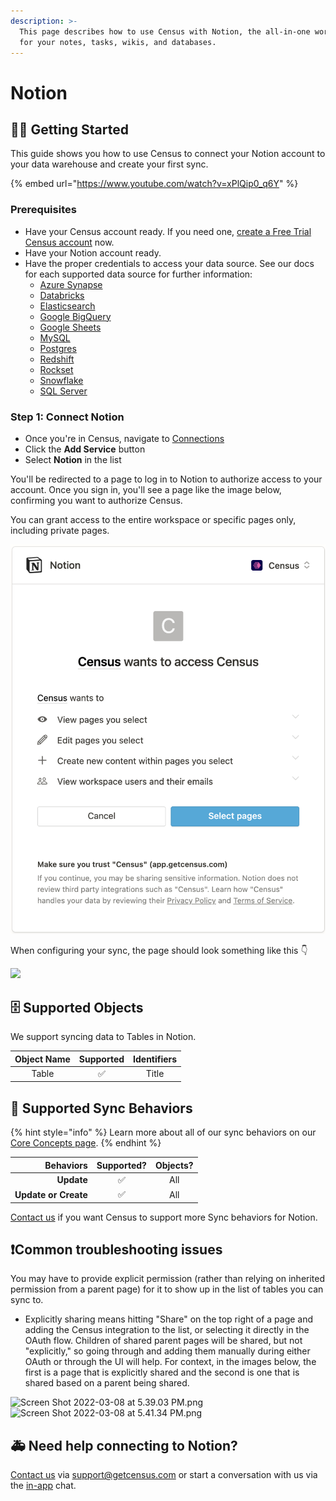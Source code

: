```yaml
---
description: >-
  This page describes how to use Census with Notion, the all-in-one workspace
  for your notes, tasks, wikis, and databases.
---
```


# Notion

## 🏃‍♀️ Getting Started

This guide shows you how to use Census to connect your Notion account to your data warehouse and create your first sync.

{% embed url="https://www.youtube.com/watch?v=xPlQip0_q6Y" %}

### Prerequisites

* Have your Census account ready. If you need one, [create a Free Trial Census account](https://app.getcensus.com/) now.
* Have your Notion account ready.
* Have the proper credentials to access your data source. See our docs for each supported data source for further information:
  * [Azure Synapse](../sources/azure-synapse.md)
  * [Databricks](https://docs.getcensus.com/sources/databricks)
  * [Elasticsearch](https://docs.getcensus.com/sources/elasticsearch)
  * [Google BigQuery](https://docs.getcensus.com/sources/google-bigquery)
  * [Google Sheets](https://docs.getcensus.com/sources/google-sheets)
  * [MySQL](https://docs.getcensus.com/sources/mysql)
  * [Postgres](https://docs.getcensus.com/sources/postgres)
  * [Redshift](https://docs.getcensus.com/sources/redshift)
  * [Rockset](https://docs.getcensus.com/sources/rockset)
  * [Snowflake](https://docs.getcensus.com/sources/snowflake)
  * [SQL Server](https://docs.getcensus.com/sources/sql-server)

### Step 1: Connect Notion

* Once you're in Census, navigate to [Connections](https://app.getcensus.com/connections)
* Click the **Add Service** button
* Select **Notion** in the list

You'll be redirected to a page to log in to Notion to authorize access to your account. Once you sign in, you'll see a page like the image below, confirming you want to authorize Census.

You can grant access to the entire workspace or specific pages only, including private pages.

![](<../.gitbook/assets/image (8) (2).png>)

When configuring your sync, the page should look something like this 👇

![](<../.gitbook/assets/Notion sync setup (1920 × 2300 px).png>)

## 🗄️ Supported Objects <a href="#supported-objects" id="supported-objects"></a>

We support syncing data to Tables in Notion. ​

| **Object Name** | **Supported** | **Identifiers** |
| :-------------: | :-----------: | :-------------: |
|      Table      |       ✅       |      Title      |

## 🔄 Supported Sync Behaviors

{% hint style="info" %}
Learn more about all of our sync behaviors on our [Core Concepts page](../basics/core-concept/#the-different-sync-behaviors).
{% endhint %}

|        **Behaviors** | **Supported?** | **Objects?** |
| -------------------: | :------------: | :----------: |
|           **Update** |        ✅       |      All     |
| **Update or Create** |        ✅       |      All     |

[Contact us](mailto:support@getcensus.com) if you want Census to support more Sync behaviors for Notion.

## ❗️Common troubleshooting issues

You may have to provide explicit permission (rather than relying on inherited permission from a parent page) for it to show up in the list of tables you can sync to.&#x20;

* Explicitly sharing means hitting "Share" on the top right of a page and adding the Census integration to the list, or selecting it directly in the OAuth flow. Children of shared parent pages will be shared, but not "explicitly," so going through and adding them manually during either OAuth or through the UI will help. For context, in the images below, the first is a page that is explicitly shared and the second is one that is shared based on a parent being shared.

![Screen Shot 2022-03-08 at 5.39.03 PM.png](https://uploads.linear.app/eb66e31d-15eb-4269-9860-aebf164343bb/4ec654ee-633b-4355-af2a-68ca6ebc80d4/c716ec16-5ac1-41e4-80a0-854d1ed55135)![Screen Shot 2022-03-08 at 5.41.34 PM.png](https://uploads.linear.app/eb66e31d-15eb-4269-9860-aebf164343bb/6d2b915a-48fd-4523-96be-efb82995ed48/c2bcb696-531e-4d06-9a9e-62ae9b585967)

## 🚑 Need help connecting to Notion?

[Contact us](mailto:support@getcensus.com) via support@getcensus.com or start a conversation with us via the [in-app](https://app.getcensus.com) chat.

